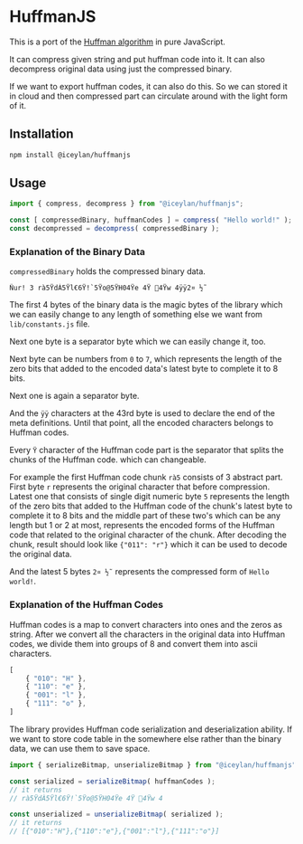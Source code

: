 # HuffmanJS
This is a port of the [Huffman algorithm](https://en.wikipedia.org/wiki/Huffman_coding) in pure JavaScript.

It can compress given string and put huffman code into it. It can also decompress original data using just the compressed binary.

If we want to export huffman codes, it can also do this. So we can stored it in cloud and then compressed part can circulate around with the light form of it.

## Installation
```bash
npm install @iceylan/huffmanjs
```

## Usage
```js
import { compress, decompress } from "@iceylan/huffmanjs";

const [ compressedBinary, huffmanCodes ] = compress( "Hello world!" );
const decompressed = decompress( compressedBinary );
```

### Explanation of the Binary Data
`compressedBinary` holds the compressed binary data.

```
Ñur! 3 rà5ŸdÀ5Ÿl€6Ÿ!`5Ÿo@5ŸH04Ÿe 4Ÿ 4Ÿw 4ÿÿ2¤ ½˜
```

The first 4 bytes of the binary data is the magic bytes of the library which we can easily change to any length of something else we want from `lib/constants.js` file.

Next one byte is a separator byte which we can easily change it, too.

Next byte can be numbers from `0` to `7`, which represents the length of the zero bits that added to the encoded data's latest byte to complete it to 8 bits.

Next one is again a separator byte.

And the `ÿÿ` characters at the 43rd byte is used to declare the end of the meta definitions. Until that point, all the encoded characters belongs to Huffman codes.

Every `Ÿ` character of the Huffman code part is the separator that splits the chunks of the Huffman code. which can changeable.

For example the first Huffman code chunk `rà5` consists of 3 abstract part. First byte `r` represents the original character that before compression. Latest one that consists of single digit numeric byte `5` represents the length of the zero bits that added to the Huffman code of the chunk's latest byte to complete it to 8 bits and the middle part of these two's which can be any length but 1 or 2 at most, represents the encoded forms of the Huffman code that related to the original character of the chunk. After decoding the chunk, result should look like `{"011": "r"}` which it can be used to decode the original data.

And the latest 5 bytes `2¤ ½˜` represents the compressed form of `Hello world!`.

### Explanation of the Huffman Codes
Huffman codes is a map to convert characters into ones and the zeros as string. After we convert all the characters in the original data into Huffman codes, we divide them into groups of 8 and convert them into ascii characters.

```js
[
	{ "010": "H" },
	{ "110": "e" },
	{ "001": "l" },
	{ "111": "o" },
]
```

The library provides Huffman code serialization and deserialization ability. If we want to store code table in the somewhere else rather than the binary data, we can use them to save space.

```js
import { serializeBitmap, unserializeBitmap } from "@iceylan/huffmanjs";

const serialized = serializeBitmap( huffmanCodes );
// it returns
// rà5ŸdÀ5Ÿl€6Ÿ!`5Ÿo@5ŸH04Ÿe 4Ÿ 4Ÿw 4

const unserialized = unserializeBitmap( serialized );
// it returns
// [{"010":"H"},{"110":"e"},{"001":"l"},{"111":"o"}]
```
